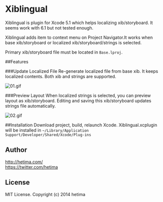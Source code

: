 # Xiblingual

Xiblingual is plugin for Xcode 5.1 which helps localizing xib/storyboard.
It seems work with 6.1 but not tested enough.

Xiblingual adds item to context menu on Project Navigator.It works when base xib/storyboard or localized xib/storyboard/strings is selected.

Primary xib/storyboard file must be located in `Base.lproj`.

##Features

###Update Localized File
Re-generate localized file from base xib. It keeps localized contents. Both xib and strings are supported.

![01.gif](http://hetima.com/xiblingual/01.gif)


###Preview Layout
When localized strings is selected, you can preview layout as xib/storyboard. Editing and saving this xib/storyboard updates strings file automatically.

![02.gif](http://hetima.com/xiblingual/02.gif)


##Installation
Download project, build, relaunch Xcode.
Xiblingual.xcplugin will be installed in
 `~/Library/Application Support/Developer/Shared/Xcode/Plug-ins`


## Author
http://hetima.com/  
https://twitter.com/hetima

## License 
MIT License. Copyright (c) 2014 hetima
